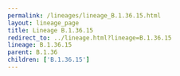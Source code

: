 ```yaml
---
permalink: /lineages/lineage_B.1.36.15.html
layout: lineage_page
title: Lineage B.1.36.15
redirect_to: ../lineage.html?lineage=B.1.36.15
lineage: B.1.36.15
parent: B.1.36
children: ['B.1.36.15']
---
```


